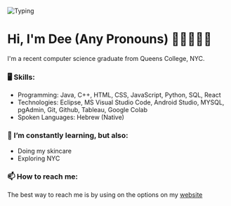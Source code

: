 ![Typing](https://readme-typing-svg.herokuapp.com/?color=%236233F7&width=600&size=26&multiline=true&lines=git+config+user.name+"@davlsb"+;)


# Hi, I'm Dee (Any Pronouns) 👋🏻🧑🏻‍💻
I'm a recent computer science graduate from Queens College, NYC.  <br />
### 🖥 Skills:
- Programming: Java, C++, HTML, CSS, JavaScript, Python, SQL, React
- Technologies: Eclipse, MS Visual Studio Code, Android Studio, MYSQL, pgAdmin, Git, Github, Tableau, Google Colab
- Spoken Languages: Hebrew (Native)

### 🌱 I’m constantly learning, but also:
- Doing my skincare
- Exploring NYC

### 📫 How to reach me:
The best way to reach me is by using on the options on my [website](https://deedev.dev)

<!--
### ✨ Some GitHub statistics :
![Stats](https://github-readme-stats.vercel.app/api?username=davlsb&count_private=true&show_icons=true&theme=buefy)


**davlsb/davlsb** is a ✨ _special_ ✨ repository because its `README.md` (this file) appears on your GitHub profile.

Here are some ideas to get you started:

- 🔭 I’m currently working on ...
- 🌱 I’m currently learning ...
- 👯 I’m looking to collaborate on ...
- 🤔 I’m looking for help with ...
- 💬 Ask me about ...
- 📫 How to reach me: ...
- 😄 Pronouns: ...
- ⚡ Fun fact: ...

-->
